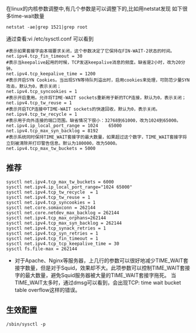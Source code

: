 在linux的内核参数调整中,有几个参数是可以调整下的,比如用netstat发现 
如下很多time-wait数量 
```
netstat -ae|grep 1521|grep root 
```
通过查看:vi /etc/sysctl.conf 
可以看到 
```
#表示如果套接字由本端要求关闭，这个参数决定了它保持在FIN-WAIT-2状态的时间。 
net.ipv4.tcp_fin_timeout = 30 
#表示当keepalive起用的时候，TCP发送keepalive消息的频度。缺省是2小时，改为20分钟。
net.ipv4.tcp_keepalive_time = 1200 
#表示开启SYN Cookies。当出现SYN等待队列溢出时，启用cookies来处理，可防范少量SYN攻击，默认为0，表示关闭； 
net.ipv4.tcp_syncookies = 1 
#表示开启重用。允许将TIME-WAIT sockets重新用于新的TCP连接，默认为0，表示关闭； 
net.ipv4.tcp_tw_reuse = 1 
#表示开启TCP连接中TIME-WAIT sockets的快速回收，默认为0，表示关闭。 
net.ipv4.tcp_tw_recycle = 1 
#表示用于向外连接的端口范围。缺省情况下很小：32768到61000，改为1024到65000。 
net.ipv4.ip_local_port_range = 1024    65000 
net.ipv4.tcp_max_syn_backlog = 8192 
#表示系统同时保持TIME_WAIT套接字的最大数量，如果超过这个数字，TIME_WAIT套接字将立刻被清除并打印警告信息。默认为180000，改为5000。
net.ipv4.tcp_max_tw_buckets = 5000 
```

## 推荐
```
sysctl net.ipv4.tcp_max_tw_buckets = 6000
sysctl net.ipv4.ip_local_port_range="1024 65000"
sysctl net.ipv4.tcp_tw_recycle  = 1
sysctl net.ipv4.tcp_tw_reuse = 1
sysctl net.ipv4.tcp_syncookies = 1
sysctl net.core.somaxconn = 262144
sysctl net.core.netdev_max_backlog = 262144
sysctl net.ipv4.tcp_max_orphans=262144
sysctl net.ipv4.tcp_max_syn_backlog = 262144
sysctl net.ipv4.tcp_synack_retries = 1
sysctl net.ipv4.tcp_syn_retries = 1
sysctl net.ipv4.tcp_fin_timeout = 1
sysctl net.ipv4.tcp_tcp_keepalive_time = 30
sysctl fs.file-max = 262144
```

- 对于Apache、Nginx等服务器，上几行的参数可以很好地减少TIME_WAIT套接字数量，但是对于Squid，效果却不大。此项参数可以控制TIME_WAIT套接字的最大数量，避免Squid服务器被大量的TIME_WAIT套接字拖死。 
当TIME_WAIT太多时，通过dmsg可以看到，会出现TCP: time wait bucket table overflow这样的错误。



## 生效配置
```
/sbin/sysctl -p
```